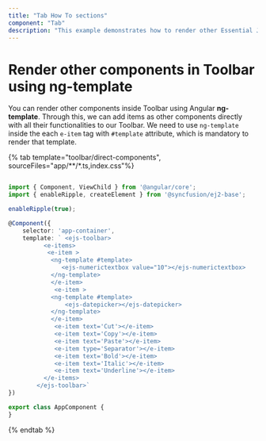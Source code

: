 ```yaml
---
title: "Tab How To sections"
component: "Tab"
description: "This example demonstrates how to render other Essential JS 2 components into Essential JS 2 Toolbar component items using ng-template."
---
```


# Render other components in Toolbar using ng-template

You can render other components inside Toolbar using Angular **ng-template**. Through this, we can add items as other components directly with
all their functionalities to our Toolbar. We need to use `ng-template` inside the each `e-item` tag with `#template` attribute, which is
mandatory to render that template.

{% tab template="toolbar/direct-components", sourceFiles="app/**/*.ts,index.css"%}

```typescript

import { Component, ViewChild } from '@angular/core';
import { enableRipple, createElement } from '@syncfusion/ej2-base';

enableRipple(true);

@Component({
    selector: 'app-container',
    template: ` <ejs-toolbar>
          <e-items>
           <e-item >
            <ng-template #template>
               <ejs-numerictextbox value="10"></ejs-numerictextbox>
            </ng-template>
            </e-item>
             <e-item >
            <ng-template #template>
                <ejs-datepicker></ejs-datepicker>
            </ng-template>
            </e-item>
             <e-item text='Cut'></e-item>
             <e-item text='Copy'></e-item>
             <e-item text='Paste'></e-item>
             <e-item type='Separator'></e-item>
             <e-item text='Bold'></e-item>
             <e-item text='Italic'></e-item>
             <e-item text='Underline'></e-item>
          </e-items>
        </ejs-toolbar>`
})

export class AppComponent {
}

```

{% endtab %}